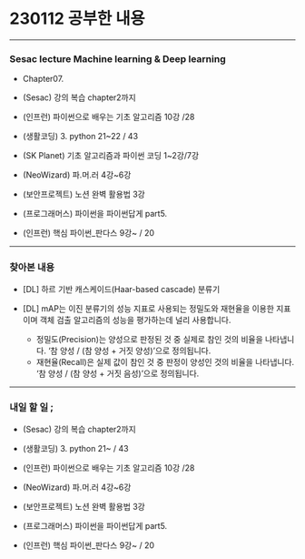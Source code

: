 # 230112 공부한 내용

---

### Sesac lecture Machine learning & Deep learning

- Chapter07.

- (Sesac) 강의 복습 chapter2까지

- (인프런) 파이썬으로 배우는 기초 알고리즘 10강 /28

- (생활코딩) 3. python 21~22 / 43

- (SK Planet) 기초 알고리즘과 파이썬 코딩 1~2강/7강

- (NeoWizard) 파.머.러 4강~6강

- (보안프로젝트) 노션 완벽 활용법 3강

- (프로그래머스) 파이썬을 파이썬답게 part5.

- (인프런) 핵심 파이썬\_판다스 9강~ / 20

---

### 찾아본 내용

- [DL] 하르 기반 캐스케이드(Haar-based cascade) 분류기

- [DL] mAP는 이진 분류기의 성능 지표로 사용되는 정밀도와 재현율을 이용한 지표이며 객체 검출 알고리즘의 성능을 평가하는데 널리 사용합니다.

  - 정밀도(Precision)는 양성으로 판정된 것 중 실제로 참인 것의 비율을 나타냅니다. ‘참 양성 / (참 양성 + 거짓 양성)’으로 정의됩니다.
  - 재현율(Recall)은 실제 값이 참인 것 중 판정이 양성인 것의 비율을 나타냅니다. ‘참 양성 / (참 양성 + 거짓 음성)’으로 정의됩니다.

---

### 내일 할 일 ;

- (Sesac) 강의 복습 chapter2까지

- (생활코딩) 3. python 21~ / 43

- (인프런) 파이썬으로 배우는 기초 알고리즘 10강 /28

- (NeoWizard) 파.머.러 4강~6강

- (보안프로젝트) 노션 완벽 활용법 3강

- (프로그래머스) 파이썬을 파이썬답게 part5.

- (인프런) 핵심 파이썬\_판다스 9강~ / 20
